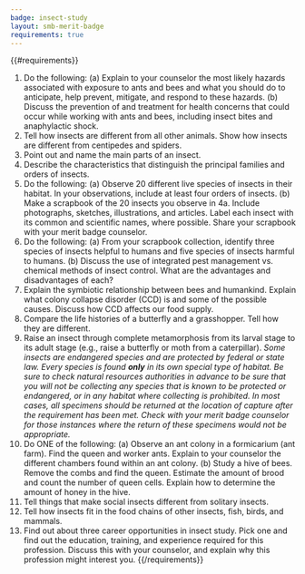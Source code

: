 ```yaml
---
badge: insect-study
layout: smb-merit-badge
requirements: true
---
```


{{#requirements}}
1. Do the following:
    (a) Explain to your counselor the most likely hazards associated with exposure to ants and bees and what you should do to anticipate, help prevent, mitigate, and respond to these hazards.
    (b) Discuss the prevention of and treatment for health concerns that could occur while working with ants and bees, including insect bites and anaphylactic shock.
2. Tell how insects are different from all other animals. Show how insects are different from centipedes and spiders.
3. Point out and name the main parts of an insect.
4. Describe the characteristics that distinguish the principal families and orders of insects.
5. Do the following:
    (a) Observe 20 different live species of insects in their habitat. In your observations, include at least four orders of insects.
    (b) Make a scrapbook of the 20 insects you observe in 4a. Include photographs, sketches, illustrations, and articles. Label each insect with its common and scientific names, where possible. Share your scrapbook with your merit badge counselor.
6. Do the following:
    (a) From your scrapbook collection, identify three species of insects helpful to humans and five species of insects harmful to humans.
    (b) Discuss the use of integrated pest management vs. chemical methods of insect control. What are the advantages and disadvantages of each?
7. Explain the symbiotic relationship between bees and humankind. Explain what colony collapse disorder (CCD) is and some of the possible causes. Discuss how CCD affects our food supply.
8. Compare the life histories of a butterfly and a grasshopper. Tell how they are different.
9. Raise an insect through complete metamorphosis from its larval stage to its adult stage (e.g., raise a butterfly or moth from a caterpillar).
    *Some insects are endangered species and are protected by federal or state law. Every species is found **only** in its own special type of habitat. Be sure to check natural resources authorities in advance to be sure that you will not be collecting any species that is known to be protected or endangered, or in any habitat where collecting is prohibited. In most cases, all specimens should be returned at the location of capture after the requirement has been met. Check with your merit badge counselor for those instances where the return of these specimens would not be appropriate.*
10. Do ONE of the following:
    (a) Observe an ant colony in a formicarium (ant farm). Find the queen and worker ants. Explain to your counselor the different chambers found within an ant colony.
    (b) Study a hive of bees. Remove the combs and find the queen. Estimate the amount of brood and count the number of queen cells. Explain how to determine the amount of honey in the hive.
11. Tell things that make social insects different from solitary insects.
12. Tell how insects fit in the food chains of other insects, fish, birds, and mammals.
13. Find out about three career opportunities in insect study. Pick one and find out the education, training, and experience required for this profession. Discuss this with your counselor, and explain why this profession might interest you.
{{/requirements}}
